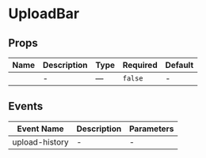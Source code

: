 # UploadBar

## Props

<!-- @vuese:UploadBar:props:start -->
|Name|Description|Type|Required|Default|
|---|---|---|---|---|
||-|—|`false`|-|

<!-- @vuese:UploadBar:props:end -->


## Events

<!-- @vuese:UploadBar:events:start -->
|Event Name|Description|Parameters|
|---|---|---|
|upload-history|-|-|

<!-- @vuese:UploadBar:events:end -->


